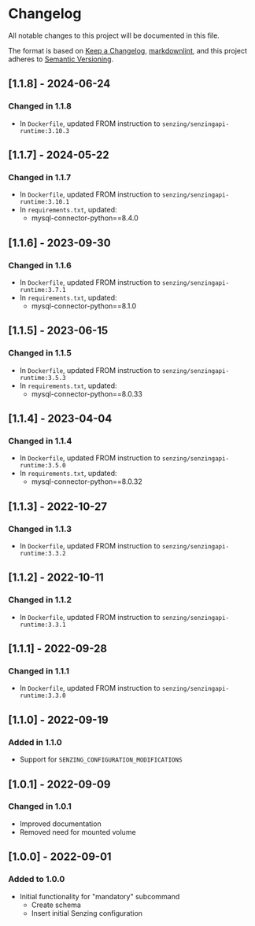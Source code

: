# Changelog

All notable changes to this project will be documented in this file.

The format is based on [Keep a Changelog](https://keepachangelog.com/en/1.0.0/),
[markdownlint](https://dlaa.me/markdownlint/),
and this project adheres to [Semantic Versioning](https://semver.org/spec/v2.0.0.html).

## [1.1.8] - 2024-06-24

### Changed in 1.1.8

- In `Dockerfile`, updated FROM instruction to `senzing/senzingapi-runtime:3.10.3`

## [1.1.7] - 2024-05-22

### Changed in 1.1.7

- In `Dockerfile`, updated FROM instruction to `senzing/senzingapi-runtime:3.10.1`
- In `requirements.txt`, updated:
  - mysql-connector-python==8.4.0

## [1.1.6] - 2023-09-30

### Changed in 1.1.6

- In `Dockerfile`, updated FROM instruction to `senzing/senzingapi-runtime:3.7.1`
- In `requirements.txt`, updated:
  - mysql-connector-python==8.1.0

## [1.1.5] - 2023-06-15

### Changed in 1.1.5

- In `Dockerfile`, updated FROM instruction to `senzing/senzingapi-runtime:3.5.3`
- In `requirements.txt`, updated:
  - mysql-connector-python==8.0.33

## [1.1.4] - 2023-04-04

### Changed in 1.1.4

- In `Dockerfile`, updated FROM instruction to `senzing/senzingapi-runtime:3.5.0`
- In `requirements.txt`, updated:
  - mysql-connector-python==8.0.32

## [1.1.3] - 2022-10-27

### Changed in 1.1.3

- In `Dockerfile`, updated FROM instruction to `senzing/senzingapi-runtime:3.3.2`

## [1.1.2] - 2022-10-11

### Changed in 1.1.2

- In `Dockerfile`, updated FROM instruction to `senzing/senzingapi-runtime:3.3.1`

## [1.1.1] - 2022-09-28

### Changed in 1.1.1

- In `Dockerfile`, updated FROM instruction to `senzing/senzingapi-runtime:3.3.0`

## [1.1.0] - 2022-09-19

### Added in 1.1.0

- Support for `SENZING_CONFIGURATION_MODIFICATIONS`

## [1.0.1] - 2022-09-09

### Changed in 1.0.1

- Improved documentation
- Removed need for mounted volume

## [1.0.0] - 2022-09-01

### Added to 1.0.0

- Initial functionality for "mandatory" subcommand
  - Create schema
  - Insert initial Senzing configuration
